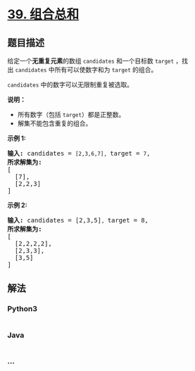 # [39. 组合总和](https://leetcode-cn.com/problems/combination-sum)

## 题目描述
<!-- 这里写题目描述 -->
<p>给定一个<strong>无重复元素</strong>的数组&nbsp;<code>candidates</code>&nbsp;和一个目标数&nbsp;<code>target</code>&nbsp;，找出&nbsp;<code>candidates</code>&nbsp;中所有可以使数字和为&nbsp;<code>target</code>&nbsp;的组合。</p>

<p><code>candidates</code>&nbsp;中的数字可以无限制重复被选取。</p>

<p><strong>说明：</strong></p>

<ul>
	<li>所有数字（包括&nbsp;<code>target</code>）都是正整数。</li>
	<li>解集不能包含重复的组合。&nbsp;</li>
</ul>

<p><strong>示例&nbsp;1:</strong></p>

<pre><strong>输入:</strong> candidates = <code>[2,3,6,7], </code>target = <code>7</code>,
<strong>所求解集为:</strong>
[
  [7],
  [2,2,3]
]
</pre>

<p><strong>示例&nbsp;2:</strong></p>

<pre><strong>输入:</strong> candidates = [2,3,5]<code>, </code>target = 8,
<strong>所求解集为:</strong>
[
&nbsp; [2,2,2,2],
&nbsp; [2,3,3],
&nbsp; [3,5]
]</pre>



## 解法
<!-- 这里可写通用的实现逻辑 -->


### Python3
<!-- 这里可写当前语言的特殊实现逻辑 -->

```python

```

### Java
<!-- 这里可写当前语言的特殊实现逻辑 -->

```java

```

### ...
```

```
